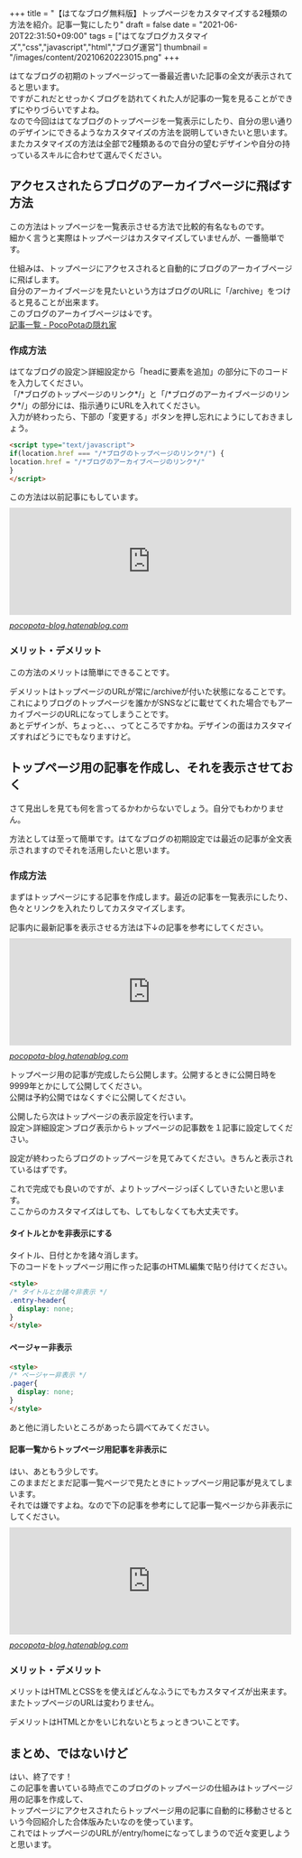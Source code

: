 +++
title = "【はてなブログ無料版】トップページをカスタマイズする2種類の方法を紹介。記事一覧にしたり"
draft = false
date = "2021-06-20T22:31:50+09:00"
tags = ["はてなブログカスタマイズ","css","javascript","html","ブログ運営"]
thumbnail = "/images/content/20210620223015.png"
+++
<script>
    location.href = "https://hatena.pocopota.com/hatena-toppage-customize";
</script>
<p>はてなブログの初期のトップページって一番最近書いた記事の全文が表示されてると思います。<br />
ですがこれだとせっかくブログを訪れてくれた人が記事の一覧を見ることができずにやりづらいですよね。<br />
なので今回ははてなブログのトップページを一覧表示にしたり、自分の思い通りのデザインにできるようなカスタマイズの方法を説明していきたいと思います。<br />
またカスタマイズの方法は全部で2種類あるので自分の望むデザインや自分の持っているスキルに合わせて選んでください。</p>
<div class="section">
    <h2 id="アクセスされたらブログのアーカイブページに飛ばす方法">アクセスされたらブログのアーカイブページに飛ばす方法</h2>
    <p>この方法はトップページを一覧表示させる方法で比較的有名なものです。<br />
細かく言うと実際はトップページはカスタマイズしていませんが、一番簡単です。</p><p>仕組みは、トップページにアクセスされると自動的にブログのアーカイブページに飛ばします。<br />
自分のアーカイブページを見たいという方はブログのURLに「/archive」をつけると見ることが出来ます。<br />
このブログのアーカイブページは↓です。<br />
<a href="https://pocopota-blog.hatenablog.com/archive">&#x8A18;&#x4E8B;&#x4E00;&#x89A7; - PocoPota&#x306E;&#x96A0;&#x308C;&#x5BB6;</a><br />
</p>

<div class="section">
    <h3 id="作成方法">作成方法</h3>
    <p>はてなブログの設定＞詳細設定から「headに要素を追加」の部分に下のコードを入力してください。<br />
「/*ブログのトップページのリンク*/」と「/*ブログのアーカイブページのリンク*/」の部分には、指示通りにURLを入れてください。<br />
入力が終わったら、下部の「変更する」ボタンを押し忘れにようにしておきましょう。</p>

```html
<script type="text/javascript">
if(location.href === "/*ブログのトップページのリンク*/") {
location.href = "/*ブログのアーカイブページのリンク*/"
}
</script>
```

<p>この方法は以前記事にもしています。<br />
<iframe src="https://hatenablog-parts.com/embed?url=https%3A%2F%2Fpocopota-blog.hatenablog.com%2Fentry%2Fhatena-redirect-archive" title="【はてなカスタマイズ】無料でもリダイレクトで記事の一覧表示する方法 - PocoPotaの隠れ家" class="embed-card embed-blogcard" scrolling="no" frameborder="0" style="display: block; width: 100%; height: 190px; max-width: 500px; margin: 10px 0px;"></iframe><cite class="hatena-citation"><a href="https://pocopota-blog.hatenablog.com/entry/hatena-redirect-archive">pocopota-blog.hatenablog.com</a></cite><br />
</p>

</div>
<div class="section">
    <h3 id="メリットデメリット">メリット・デメリット</h3>
    <p>この方法のメリットは簡単にできることです。</p><p>デメリットはトップページのURLが常に/archiveが付いた状態になることです。<br />
これによりブログのトップページを誰かがSNSなどに載せてくれた場合でもアーカイブページのURLになってしまうことです。<br />
あとデザインが、ちょっと、、、ってところですかね。デザインの面はカスタマイズすればどうにでもなりますけど。</p>

</div>
</div>
<div class="section">
    <h2 id="トップページ用の記事を作成しそれを表示させておく">トップページ用の記事を作成し、それを表示させておく</h2>
    <p>さて見出しを見ても何を言ってるかわからないでしょう。自分でもわかりません。</p><p>方法としては至って簡単です。はてなブログの初期設定では最近の記事が全文表示されますのでそれを活用したいと思います。</p>

<div class="section">
    <h3 id="作成方法-1">作成方法</h3>
    <p>まずはトップページにする記事を作成します。最近の記事を一覧表示にしたり、色々とリンクを入れたりしてカスタマイズします。</p><p>記事内に最新記事を表示させる方法は下↓の記事を参考にしてください。<br />
<iframe src="https://hatenablog-parts.com/embed?url=https%3A%2F%2Fpocopota-blog.hatenablog.com%2Fentry%2Fmove-element-another" title="【はてなカスタマイズ】サイドバーの要素を記事内に設置する方法。要素を別の場所に移す - PocoPotaの隠れ家" class="embed-card embed-blogcard" scrolling="no" frameborder="0" style="display: block; width: 100%; height: 190px; max-width: 500px; margin: 10px 0px;"></iframe><cite class="hatena-citation"><a href="https://pocopota-blog.hatenablog.com/entry/move-element-another">pocopota-blog.hatenablog.com</a></cite></p><p>トップページ用の記事が完成したら公開します。公開するときに公開日時を9999年とかにして公開してください。<br />
公開は予約公開ではなくすぐに公開してください。</p><p>公開したら次はトップページの表示設定を行います。<br />
設定＞詳細設定＞ブログ表示からトップページの記事数を１記事に設定してください。</p><p>設定が終わったらブログのトップページを見てみてください。きちんと表示されているはずです。</p><p>これで完成でも良いのですが、よりトップページっぽくしていきたいと思います。<br />
ここからのカスタマイズはしても、してもしなくても大丈夫です。</p>

<div class="section">
    <h4 id="タイトルとかを非表示にする">タイトルとかを非表示にする</h4>
    <p>タイトル、日付とかを諸々消します。<br />
下のコードをトップページ用に作った記事のHTML編集で貼り付けてください。</p>

```html
<style>
/* タイトルとか諸々非表示 */
.entry-header{
  display: none;
}
</style>
```

</div>
<div class="section">
    <h4 id="ページャー非表示">ページャー非表示</h4>

```html
<style>
/* ページャー非表示 */
.pager{
  display: none;
}
</style>
```

<p>あと他に消したいところがあったら調べてみてください。</p>

</div>
<div class="section">
    <h4 id="記事一覧からトップページ用記事を非表示に">記事一覧からトップページ用記事を非表示に</h4>
    <p>はい、あともう少しです。<br />
このままだとまだ記事一覧ページで見たときにトップページ用記事が見えてしまいます。<br />
それでは嫌ですよね。なので下の記事を参考にして記事一覧ページから非表示にしてください。<br />
<iframe src="https://hatenablog-parts.com/embed?url=https%3A%2F%2Fpocopota-blog.hatenablog.com%2Fentry%2Farchive-display-none" title="【はてなカスタマイズ】アーカイブページから特定の記事を非表示にする方法 - PocoPotaの隠れ家" class="embed-card embed-blogcard" scrolling="no" frameborder="0" style="display: block; width: 100%; height: 190px; max-width: 500px; margin: 10px 0px;"></iframe><cite class="hatena-citation"><a href="https://pocopota-blog.hatenablog.com/entry/archive-display-none">pocopota-blog.hatenablog.com</a></cite><br />
</p>

</div>
</div>
<div class="section">
    <h3 id="メリットデメリット-1">メリット・デメリット</h3>
    <p>メリットはHTMLとCSSをを使えばどんなふうにでもカスタマイズが出来ます。<br />
またトップページのURLは変わりません。</p><p>デメリットはHTMLとかをいじれないとちょっときついことです。</p>

</div>
</div>
<div class="section">
    <h2 id="まとめではないけど">まとめ、ではないけど</h2>
    <p>はい、終了です！<br />
この記事を書いている時点でこのブログのトップページの仕組みはトップページ用の記事を作成して、<br />
トップページにアクセスされたらトップページ用の記事に自動的に移動させるという今回紹介した合体版みたいなのを使っています。<br />
これではトップページのURLが/entry/homeになってしまうので近々変更しようと思います。</p>

</div>
